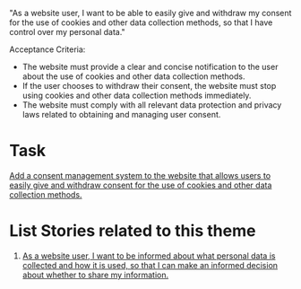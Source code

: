 "As a website user, I want to be able to easily give and withdraw my consent for the use of cookies and other data collection methods, so that I have control over my personal data."

Acceptance Criteria:

* The website must provide a clear and concise notification to the user about the use of cookies and other data collection methods.
* If the user chooses to withdraw their consent, the website must stop using cookies and other data collection methods immediately.
* The website must comply with all relevant data protection and privacy laws related to obtaining and managing user consent.

# Task 
[Add a consent management system to the website that allows users to easily give and withdraw consent for the use of cookies and other data collection methods.](https://github.com/amm33/mywebclass-agile-docs/blob/d9e0d744e38488330a4b55461f0164343acf7ac8/documentation/templates/theme/initiatives/epics/stories/tasks/task14.md)

# List Stories related to this theme
1. [As a website user, I want to be informed about what personal data is collected and how it is used, so that I can make an informed decision about whether to share my information.](https://github.com/amm33/mywebclass-agile-docs/blob/a2925c525a5ea2cb7e14036210c07e96eddb5071/documentation/templates/theme/initiatives/epics/stories/story13.md)
